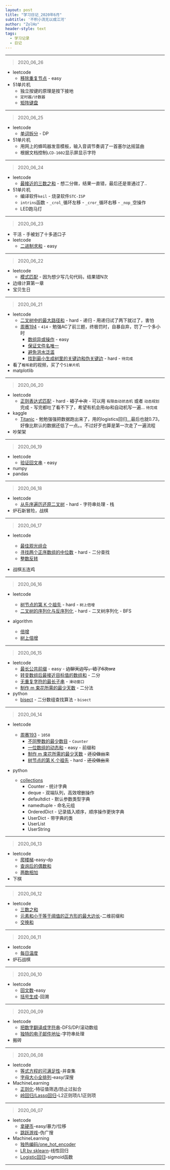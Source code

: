 ```yaml
---
layout: post
title: "学习日记_2020年6月"
subtitle: '不积小流无以成江河'
author: "ZolHo"
header-style: text
tags:
  - 学习记录
  - 日记
---
```

---
> 2020_06_26

- leetcode
  - [移除重复节点](https://leetcode-cn.com/problems/remove-duplicate-node-lcci/) - easy
- 51单片机
  - 独立按键的原理是按下接地
  - `定时器/计数器`
  - [矩阵键盘](https://blog.csdn.net/whalefall/article/details/79930466)

---
> 2020_06_25

- leetcode
  - [单词拆分](https://leetcode-cn.com/problems/word-break/) - DP
- 51单片机
  - 用网上的蜂鸣器发音模板，输入音调节奏调了一首塞尔达摇篮曲
  - 根据文档控制`LCD-1602`显示屏显示字符

---
> 2020_06_24

- leetcode
  - [最接近的三数之和](https://leetcode-cn.com/problems/3sum-closest/) - 想二分做，结果一直错，最后还是普通过了..
- 51单片机
  - 编译软件`keil` - 烧录软件`STC-ISP`
  - `intrins`函数 - `_crol_`循环左移 - `_cror_`循环右移 - `_nop_`空操作
  - LED跑马灯

---
> 2020_06_23

- 干活 - 手被划了十多道口子
- leetcode
  - [二进制求和](https://leetcode-cn.com/problems/add-binary/) - easy

---
> 2020_06_22

- leetcode
  - [模式匹配](https://leetcode-cn.com/problems/pattern-matching-lcci/) - 因为想少写几句代码，结果错N次
- 边缘计算第一章
- 宝贝生日

---
> 2020_06_21

- leetcode
  - [二叉树中的最大路径和](https://leetcode-cn.com/problems/binary-tree-maximum-path-sum/) - hard - 递归 - 用递归试了两下就过了，害怕
  - [周赛194](https://leetcode-cn.com/contest/weekly-contest-194) - `414` - 勉强AC了前三题，终极罚时，自暴自弃，罚了一个多小时
    - [数组异或操作](https://leetcode-cn.com/contest/weekly-contest-194/problems/xor-operation-in-an-array/) - easy
    - [保证文件名唯一](https://leetcode-cn.com/contest/weekly-contest-194/problems/making-file-names-unique/)
    - [避免洪水泛滥](https://leetcode-cn.com/contest/weekly-contest-194/problems/avoid-flood-in-the-city/)
    - [找到最小生成树里的关键边和伪关键边](https://leetcode-cn.com/contest/weekly-contest-194/problems/find-critical-and-pseudo-critical-edges-in-minimum-spanning-tree/) - hard - `待完成`
- 看了`稚晖君`的视频，买了个`51单片机`
- matplotlib

---
> 2020_06_20

-  leetcode
    - [正则表达式匹配](https://leetcode-cn.com/problems/regular-expression-matching/) - hard - ~~错了十次~~ - 可以用  `有限自动状态机` 或者 `动态规划` 完成 - 写完都吐了看不下了，希望有机会用dp和自动机写一遍... `待完成`
- kaggle
  - [Titanic](https://www.kaggle.com/c/titanic/overview) - 勉勉强强把数据跑出来了，用的logistics回归,,,最后也就0.73，好像比默认的数据还低了一点。。不过好歹也算是第一次走了一遍流程
- 吵架架

---
> 2020_06_19

- leetcode
  - [验证回文串](https://leetcode-cn.com/problems/valid-palindrome/) - easy
- numpy
- pandas

---
> 2020_06_18

- leetcode
  - [从先序遍历还原二叉树](https://leetcode-cn.com/problems/recover-a-tree-from-preorder-traversal/solution/) - hard - 字符串处理 - 栈
- 炉石新冒险，战棋

---
> 2020_06_17

- leetcode
  - [最佳观光组合](https://leetcode-cn.com/problems/best-sightseeing-pair/)
  - [寻找两个正序数组的中位数](https://leetcode-cn.com/problems/median-of-two-sorted-arrays/) - hard - 二分查找
  - [整数反转](https://leetcode-cn.com/problems/reverse-integer/)

- 战棋五连鸡

---
> 2020_06_16

- leetcode
  - [树节点的第 K 个祖先](https://leetcode-cn.com/problems/kth-ancestor-of-a-tree-node/) - hard - `树上倍增`
  - [二叉树的序列化与反序列化](https://leetcode-cn.com/problems/serialize-and-deserialize-binary-tree/) - hard - 二叉树序列化 - BFS

- algorithm
  - [倍增](https://blog.csdn.net/jarjingx/article/details/8180560)
  - [树上倍增](https://blog.csdn.net/saramanda/article/details/54963914)


---
> 2020_06_15

- leetcode
  - [最长公共前缀](https://leetcode-cn.com/problems/longest-common-prefix/) - easy -  ~~边聊天边写，错了6次orz~~
  - [转变数组后最接近目标值的数组和](https://leetcode-cn.com/problems/sum-of-mutated-array-closest-to-target/) - 二分
  - [无重复字符的最长子串](https://leetcode-cn.com/problems/longest-substring-without-repeating-characters/) - `滑动窗口`
  - [制作 m 束花所需的最少天数](https://leetcode-cn.com/problems/minimum-number-of-days-to-make-m-bouquets/) - 二分法
- python
  - [bisect](https://docs.python.org/zh-cn/3/library/bisect.html?highlight=bisect) - 二分数组查找算法 - `bisect`


---
> 2020_06_14

- leetcode
  - [周赛193](https://leetcode-cn.com/contest/weekly-contest-193/) - `1058`
    - [不同整数的最少数目](https://leetcode-cn.com/problems/least-number-of-unique-integers-after-k-removals/) - `Counter`
    - [一位数组的动态和](https://leetcode-cn.com/problems/running-sum-of-1d-array/) - easy - 前缀和
    - [制作 m 束花所需的最少天数](https://leetcode-cn.com/contest/weekly-contest-193/problems/minimum-number-of-days-to-make-m-bouquets/) -  ~~还没做出来~~
    - [树节点的第 K 个祖先](https://leetcode-cn.com/contest/weekly-contest-193/problems/kth-ancestor-of-a-tree-node/) - hard - ~~还没做出来~~

- python
  - [collections](https://docs.python.org/zh-cn/3/library/collections.html#collections.Counter)
    - Counter - 统计字典
    - deque - 双端队列，高效增删操作
    - defaultdict - 默认参数类型字典
    - namedtuple - 命名元组
    - OrderedDict - 记录插入顺序，顺序操作更快字典
    - UserDict - 带字典的类
    - UserList
    - UserString

---
> 2020_06_13

- leetcode
  - [爬楼梯](https://leetcode-cn.com/problems/climbing-stairs/)-easy-dp
  - [查询后的偶数和](https://leetcode-cn.com/problems/sum-of-even-numbers-after-queries/)
  - [两数相加](https://leetcode-cn.com/problems/add-two-numbers/)
- 下棋

---
>2020_06_12

- leetcode
  - [三数之和](https://leetcode-cn.com/problems/3sum/)
  - [元素和小于等于阈值的正方形的最大边长](https://leetcode-cn.com/problems/maximum-side-length-of-a-square-with-sum-less-than-or-equal-to-threshold/submissions/)-二维前缀和
  - [交换和](https://leetcode-cn.com/problems/sum-swap-lcci/)

---
> 2020_06_11

- leetcode
  - [每日温度](https://leetcode-cn.com/problems/daily-temperatures/)
- 炉石战棋

---
> 2020_06_10

- leetcode
  - [回文数](https://leetcode-cn.com/problems/palindrome-number/)-easy
  - [括号生成](https://leetcode-cn.com/problems/generate-parentheses/)-回溯

---
> 2020_06_09

- leetcode
  - [把数字翻译成字符串](https://leetcode-cn.com/problems/ba-shu-zi-fan-yi-cheng-zi-fu-chuan-lcof/)-DFS/DP/滚动数组
  - [独特的电子邮件地址](https://leetcode-cn.com/problems/unique-email-addresses/)-字符串处理
- 搬砖

---
> 2020_06_08

- leetcode
  - [等式方程的可满足性](https://leetcode-cn.com/problems/satisfiability-of-equality-equations/)-并查集
  - [字母大小全排列](https://leetcode-cn.com/problems/letter-case-permutation/)-easy/深搜
- MachineLearning
  - [正则化](https://blog.csdn.net/jinping_shi/article/details/52433975)-特征值筛选/防止过拟合
  - [岭回归/Lasso回归](https://blog.csdn.net/weixin_43374551/article/details/83688913)-L2正则项/L1正则项

---
> 2020_06_07

- leetcode
  - [拿硬币](https://leetcode-cn.com/problems/na-ying-bi/)-easy/暴力/位移
  - [跳跃游戏](https://leetcode-cn.com/problems/jump-game/)-伪广搜
- MachineLearning
  - [独热编码/one_hot_encoder](https://blog.csdn.net/weixin_40807247/article/details/82812206)
  - [LR by sklearn](https://github.com/MLEveryday/100-Days-Of-ML-Code/blob/master/Code/Day%202_Simple_Linear_Regression.md)-线性回归
  - [Logistic回归](https://www.cnblogs.com/llhthinker/p/5330257.html)-sigmoid函数

---
